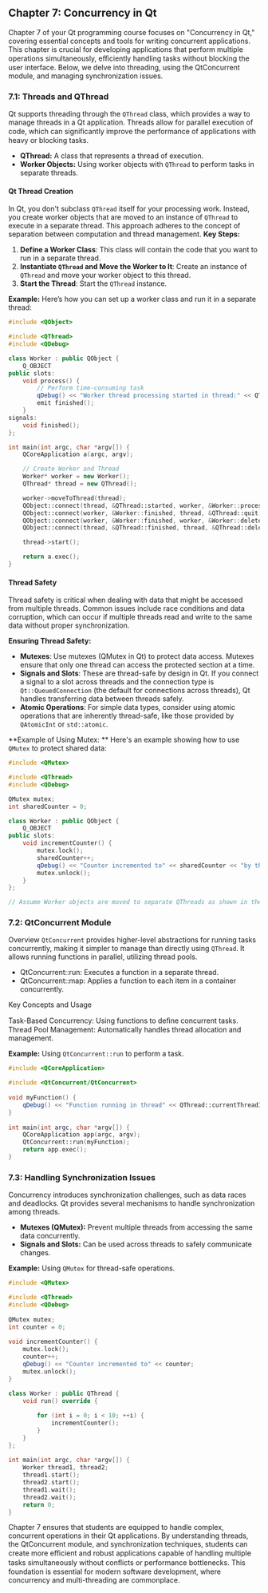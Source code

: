 ## Chapter 7: Concurrency in Qt 

Chapter 7 of your Qt programming course focuses on "Concurrency in Qt," covering essential concepts and tools for writing concurrent applications. This chapter is crucial for developing applications that perform multiple operations simultaneously, eﬃciently handling tasks without blocking the user interface. Below, we delve into threading, using the QtConcurrent module, and managing synchronization issues.

### 7.1: Threads and QThread

Qt supports threading through the `QThread` class, which provides a way to manage threads in a Qt application. Threads allow for parallel execution of code, which can signiﬁcantly improve the performance of applications with heavy or blocking tasks.
* **QThread:** A class that represents a thread of execution.
* **Worker Objects:** Using worker objects with `QThread` to perform tasks in separate threads.


#### Qt Thread Creation

In Qt, you don't subclass `QThread` itself for your processing work. Instead, you create worker objects that are moved to an instance of `QThread` to execute in a separate thread. This approach adheres to the concept of separation between computation and thread management.
**Key Steps:**
1.  **Define a Worker Class**: This class will contain the code that you want to run in a separate thread.
2.  **Instantiate `QThread` and Move the Worker to It**: Create an instance of `QThread` and move your worker object to this thread.
3.  **Start the Thread**: Start the `QThread` instance.

**Example:** Here’s how you can set up a worker class and run it in a separate thread:
```cpp
#include <QObject>

#include <QThread>
#include <QDebug>

class Worker : public QObject {
    Q_OBJECT
public slots:
    void process() {
        // Perform time-consuming task
        qDebug() << "Worker thread processing started in thread:" << QThread::currentThreadId();
        emit finished();
    }
signals:
    void finished();
};

int main(int argc, char *argv[]) {
    QCoreApplication a(argc, argv);

    // Create Worker and Thread
    Worker* worker = new Worker();
    QThread* thread = new QThread();

    worker->moveToThread(thread);
    QObject::connect(thread, &QThread::started, worker, &Worker::process);
    QObject::connect(worker, &Worker::finished, thread, &QThread::quit);
    QObject::connect(worker, &Worker::finished, worker, &Worker::deleteLater);
    QObject::connect(thread, &QThread::finished, thread, &QThread::deleteLater);

    thread->start();

    return a.exec();
}
``` 

#### Thread Safety

Thread safety is critical when dealing with data that might be accessed from multiple threads. Common issues include race conditions and data corruption, which can occur if multiple threads read and write to the same data without proper synchronization.

**Ensuring Thread Safety:**
-   **Mutexes**: Use mutexes (QMutex in Qt) to protect data access. Mutexes ensure that only one thread can access the protected section at a time.
-   **Signals and Slots**: These are thread-safe by design in Qt. If you connect a signal to a slot across threads and the connection type is `Qt::QueuedConnection` (the default for connections across threads), Qt handles transferring data between threads safely.
-   **Atomic Operations**: For simple data types, consider using atomic operations that are inherently thread-safe, like those provided by `QAtomicInt` or `std::atomic`.

**Example of Using Mutex: ** Here's an example showing how to use `QMutex` to protect shared data:
```cpp
#include <QMutex>

#include <QThread>
#include <QDebug>

QMutex mutex;
int sharedCounter = 0;

class Worker : public QObject {
    Q_OBJECT
public slots:
    void incrementCounter() {
        mutex.lock();
        sharedCounter++;
        qDebug() << "Counter incremented to" << sharedCounter << "by thread:" << QThread::currentThreadId();
        mutex.unlock();
    }
};

// Assume Worker objects are moved to separate QThreads as shown in the previous example` 
```


### 7.2: QtConcurrent Module

Overview
`QtConcurrent` provides higher-level abstractions for running tasks concurrently, making it simpler to manage than directly using `QThread`. It allows running functions in parallel, utilizing thread pools.

* QtConcurrent::run: Executes a function in a separate thread.
* QtConcurrent::map: Applies a function to each item in a container concurrently.

Key Concepts and Usage

Task-Based Concurrency: Using functions to deﬁne concurrent tasks.
Thread Pool Management: Automatically handles thread allocation and management.

**Example:** Using `QtConcurrent::run` to perform a task.

```cpp
#include <QCoreApplication>

#include <QtConcurrent/QtConcurrent> 
 
void myFunction() { 
    qDebug() << "Function running in thread" << QThread::currentThreadId(); 
} 
 
int main(int argc, char *argv[]) { 
    QCoreApplication app(argc, argv); 
    QtConcurrent::run(myFunction); 
    return app.exec(); 
} 
```

### 7.3: Handling Synchronization Issues

Concurrency introduces synchronization challenges, such as data races and deadlocks. Qt provides several mechanisms to handle synchronization among threads.
* **Mutexes (QMutex):** Prevent multiple threads from accessing the same data concurrently.
* **Signals and Slots:** Can be used across threads to safely communicate changes.

**Example:** Using `QMutex` for thread-safe operations.

```cpp
#include <QMutex>

#include <QThread>
#include <QDebug> 
 
QMutex mutex; 
int counter = 0; 
 
void incrementCounter() { 
    mutex.lock(); 
    counter++; 
    qDebug() << "Counter incremented to" << counter; 
    mutex.unlock(); 
} 
 
class Worker : public QThread { 
    void run() override { 

        for (int i = 0; i < 10; ++i) { 
            incrementCounter(); 
        } 
    } 
}; 
 
int main(int argc, char *argv[]) { 
    Worker thread1, thread2; 
    thread1.start(); 
    thread2.start(); 
    thread1.wait(); 
    thread2.wait(); 
    return 0; 
} 
```

Chapter 7 ensures that students are equipped to handle complex, concurrent operations in their Qt applications. By understanding threads, the QtConcurrent module, and synchronization techniques, students can create more eﬃcient and robust applications capable of handling multiple tasks simultaneously without conﬂicts or performance bottlenecks. This foundation is essential for modern software development, where concurrency and multi-threading are commonplace.
